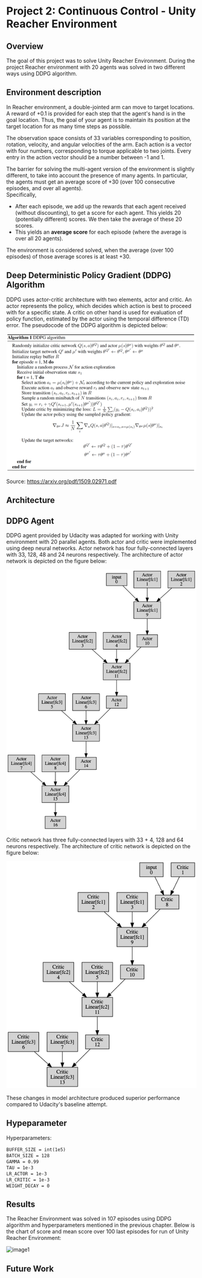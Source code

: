 # Project 2: Continuous Control - Unity Reacher Environment

## Overview

The goal of this project was to solve Unity Reacher Environment. 
During the project Reacher environment with 20 agents was solved in two different ways using DDPG algorithm. 

## Environment description
In Reacher environment, a double-jointed arm can move to target locations. 
A reward of +0.1 is provided for each step that the agent's hand is in the goal location. 
Thus, the goal of your agent is to maintain its position at the target location for as many time steps as possible.

The observation space consists of 33 variables corresponding to position, rotation, velocity, and angular velocities of the arm. 
Each action is a vector with four numbers, corresponding to torque applicable to two joints. 
Every entry in the action vector should be a number between -1 and 1.

The barrier for solving the multi-agent version of the environment is slightly different, to take into account the presence of many agents.
In particular, the agents must get an average score of +30 (over 100 consecutive episodes, and over all agents).  
Specifically,
- After each episode, we add up the rewards that each agent received (without discounting), to get a score for each agent.  This yields 20 (potentially different) scores.  We then take the average of these 20 scores. 
- This yields an **average score** for each episode (where the average is over all 20 agents).

The environment is considered solved, when the average (over 100 episodes) of those average scores is at least +30. 

## Deep Deterministic Policy Gradient (DDPG) Algorithm

DDPG uses actor-critic architecture with two elements, actor and critic. 
An actor represents the policy, which decides which action is best to proceed with for a specific state. 
A critic on other hand is used for evaluation of policy function, estimated by the actor using the temporal difference (TD) error.
The pseudocode of the DDPG algorithm is depicted below: 

![image1](https://raw.githubusercontent.com/mshtelma/Udacity-Deep-Reinforcement-Learning-ND-Projects/master/continuous-control/ddpg_algo.png)

Source: https://arxiv.org/pdf/1509.02971.pdf


## Architecture

## DDPG Agent

DDPG agent provided by Udacity was adapted for working with Unity environment with 20 parallel agents. 
Both actor and critic were implemented using deep neural networks. 
Actor network has four fully-connected layers with 33, 128, 48 and 24 neurons respectively. 
The architecture of actor network is depicted on the figure below:


![image2](https://raw.githubusercontent.com/mshtelma/Udacity-Deep-Reinforcement-Learning-ND-Projects/master/continuous-control/actor.png)


Critic network has three fully-connected layers with 33 + 4, 128 and 64 neurons respectively. 
The architecture of critic network is depicted on the figure below:


![image3](https://raw.githubusercontent.com/mshtelma/Udacity-Deep-Reinforcement-Learning-ND-Projects/master/continuous-control/critic.png)


These changes in model architecture produced superior performance compared to Udacity's baseline attempt.

## Hypeparameter

Hyperparameters:

```
BUFFER_SIZE = int(1e5)  
BATCH_SIZE = 128        
GAMMA = 0.99            
TAU = 1e-3            
LR_ACTOR = 1e-3       
LR_CRITIC = 1e-3      
WEIGHT_DECAY = 0      
```

## Results

The Reacher Environment was solved in 107 episodes using DDPG algorithm and hyperparameters mentioned in the previous chapter. 
Below is the chart of score and mean score over 100 last episodes for run of Unity Reacher Environment:


![image1](https://raw.githubusercontent.com/mshtelma/Udacity-Deep-Reinforcement-Learning-ND-Projects/master/navigation/scores.png)



## Future Work
